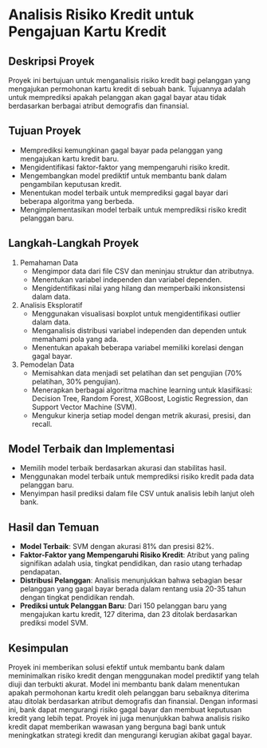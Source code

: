 # Analisis Risiko Kredit untuk Pengajuan Kartu Kredit
## Deskripsi Proyek
Proyek ini bertujuan untuk menganalisis risiko kredit bagi pelanggan yang mengajukan permohonan kartu kredit di sebuah bank. Tujuannya adalah untuk memprediksi apakah pelanggan akan gagal bayar atau tidak berdasarkan berbagai atribut demografis dan finansial.
## Tujuan Proyek
- Memprediksi kemungkinan gagal bayar pada pelanggan yang mengajukan kartu kredit baru.
- Mengidentifikasi faktor-faktor yang mempengaruhi risiko kredit.
- Mengembangkan model prediktif untuk membantu bank dalam pengambilan keputusan kredit.
- Menentukan model terbaik untuk memprediksi gagal bayar dari beberapa algoritma yang berbeda.
- Mengimplementasikan model terbaik untuk memprediksi risiko kredit pelanggan baru.
## Langkah-Langkah Proyek
1. Pemahaman Data
    - Mengimpor data dari file CSV dan meninjau struktur dan atributnya.
    - Menentukan variabel independen dan variabel dependen.
    - Mengidentifikasi nilai yang hilang dan memperbaiki inkonsistensi dalam data.
2. Analisis Eksploratif
    - Menggunakan visualisasi boxplot untuk mengidentifikasi outlier dalam data.
    - Menganalisis distribusi variabel independen dan dependen untuk memahami pola yang ada.
    - Menentukan apakah beberapa variabel memiliki korelasi dengan gagal bayar.
3. Pemodelan Data
    - Memisahkan data menjadi set pelatihan dan set pengujian (70% pelatihan, 30% pengujian).
    - Menerapkan berbagai algoritma machine learning untuk klasifikasi: Decision Tree, Random Forest, XGBoost, Logistic Regression, dan Support Vector Machine (SVM).
    - Mengukur kinerja setiap model dengan metrik akurasi, presisi, dan recall.
## Model Terbaik dan Implementasi
- Memilih model terbaik berdasarkan akurasi dan stabilitas hasil.
- Menggunakan model terbaik untuk memprediksi risiko kredit pada data pelanggan baru.
- Menyimpan hasil prediksi dalam file CSV untuk analisis lebih lanjut oleh bank.
## Hasil dan Temuan
- **Model Terbaik**: SVM dengan akurasi 81% dan presisi 82%.
- **Faktor-Faktor yang Mempengaruhi Risiko Kredit**: Atribut yang paling signifikan adalah usia, tingkat pendidikan, dan rasio utang terhadap pendapatan.
- **Distribusi Pelanggan**: Analisis menunjukkan bahwa sebagian besar pelanggan yang gagal bayar berada dalam rentang usia 20-35 tahun dengan tingkat pendidikan rendah.
- **Prediksi untuk Pelanggan Baru**: Dari 150 pelanggan baru yang mengajukan kartu kredit, 127 diterima, dan 23 ditolak berdasarkan prediksi model SVM.
## Kesimpulan
Proyek ini memberikan solusi efektif untuk membantu bank dalam meminimalkan risiko kredit dengan menggunakan model prediktif yang telah diuji dan terbukti akurat. Model ini membantu bank dalam menentukan apakah permohonan kartu kredit oleh pelanggan baru sebaiknya diterima atau ditolak berdasarkan atribut demografis dan finansial. Dengan informasi ini, bank dapat mengurangi risiko gagal bayar dan membuat keputusan kredit yang lebih tepat. Proyek ini juga menunjukkan bahwa analisis risiko kredit dapat memberikan wawasan yang berguna bagi bank untuk meningkatkan strategi kredit dan mengurangi kerugian akibat gagal bayar.
